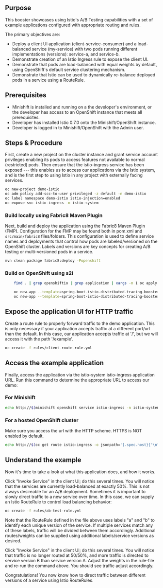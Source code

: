 ## Purpose

This booster showcases using Istio's A/B Testing capabilities with a set of example applications configured with appropriate routing and rules.

The primary objectives are:
 * Deploy a client UI application (client-service-consumer) and a load-balanced service (my-service) with two pods running different implementations (versions): service-a, and service-b.
 * Demonstrate creation of an Istio Ingress rule to expose the client UI.
 * Demonstrate that pods are load-balanced with equal weights by default, using OpenShift's default service clustering mechanism.
 * Demonstrate that Istio can be used to dynamically re-balance deployed pods in a service using a RouteRule.

## Prerequisites
 * Minishift is installed and running on a the developer's environment, or the developer has access to an OpenShift instance that meets all prerequisites.
 * Developer has installed Istio 0.7.0 onto the Minishift/OpenShift instance.
 * Developer is logged in to Minishift/OpenShift with the Admin user.

## Steps & Procedure

First, create a new project on the cluster instance and grant service account privileges enabling its pods to access features not available to normal (restricted) pods. Then ensure that the istio-ingress service has been exposed --- this enables us to access our applications via the Istio system, and is the first step to using Istio in any project with externally facing services.

```bash
oc new-project demo-istio
oc adm policy add-scc-to-user privileged -z default -n demo-istio
oc label namespace demo-istio istio-injection=enabled
oc expose svc istio-ingress -n istio-system
```

### Build locally using Fabric8 Maven Plugin

Next, build and deploy the application using the Fabric8 Maven Plugin (FMP). Configuration for the FMP may be found both in pom.xml and `src/main/fabric8` files/folders. This configuration is used to define service names and deployments that control how pods are labeled/versioned on the OpenShift cluster. Labels and versions are key concepts for creating A/B testing or multi-versioned pods in a service.

```bash
mvn clean package fabric8:deploy -Popenshift
```

### Build on OpenShift using s2i
```bash
    find . | grep openshiftio | grep application | xargs -n 1 oc apply -f

    oc new-app --template=spring-boot-istio-distributed-tracing-booster-greeting-service -p SOURCE_REPOSITORY_URL=https://github.com/snowdrop/spring-boot-istio-distributed-tracing-booster -p SOURCE_REPOSITORY_REF=master -p SOURCE_REPOSITORY_DIR=greeting-service
    oc new-app --template=spring-boot-istio-distributed-tracing-booster-cutename-service -p SOURCE_REPOSITORY_URL=https://github.com/snowdrop/spring-boot-istio-distributed-tracing-booster -p SOURCE_REPOSITORY_REF=master -p SOURCE_REPOSITORY_DIR=cutename-service
```

## Expose the application UI for HTTP traffic

Create a route rule to properly forward traffic to the demo application. This is only necessary if your application accepts traffic at a different port/url than the default. In this case, our application accepts traffic at '/', but we will access it with the path '/example'.

```bash
oc create -f rules/client-route-rule.yml  
```

## Access the example application

Finally, access the application via the istio-system istio-ingress application URL. Run this command to determine the appropriate URL to access our demo:

### For Minishift

```bash
echo http://$(minishift openshift service istio-ingress -n istio-system --url)/example/
```
### For a hosted OpenShift cluster
Make sure you access the url with the HTTP scheme. HTTPS is NOT enabled by default.

```bash
echo http://$(oc get route istio-ingress -o jsonpath='{.spec.host}{"\n"}' -n istio-system)/example/
```

## Understand the example

Now it's time to take a look at what this application does, and how it works.

Click "Invoke Service" in the client UI; do this several times. You will notice that the services are currently load-balanced at exactly 50%. This is not always desireable for an A/B deployment. Sometimes it is important to slowly direct traffic to a new service over time. In this case, we can supply an Istio RouteRule to control load balancing behavior:

```bash
oc create -f rules/ab-test-rule.yml
```

Note that the RouteRule defined in the file above uses labels "a" and "b" to identify each unique version of the service. If multiple services match any of these labels, traffic will be divided between them accordingly. Additional routes/weights can be supplied using additional labels/service versions as desired.

Click "Invoke Service" in the client UI; do this several times. You will notice that traffic is no longer routed at 50/50%, and more traffic is directed to service version B than service version A. Adjust the weights in the rule-file and re-run the command above. You should see traffic adjust accordingly.

Congratulations! You now know how to direct traffic between different versions of a service using Istio RouteRules.
